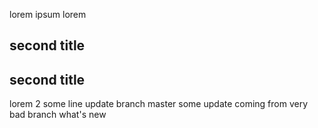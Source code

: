 lorem ipsum lorem 
## second title 
## second title
lorem 2
some line update branch master
some update coming from very bad branch what's new